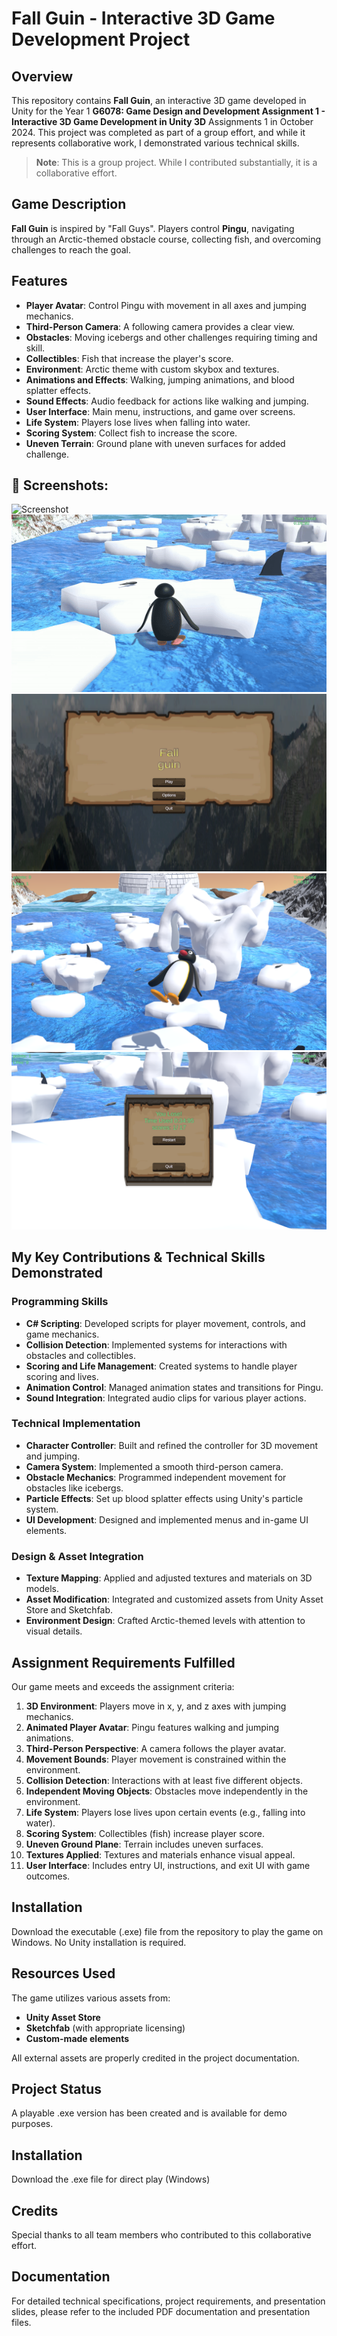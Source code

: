 # Fall Guin - Interactive 3D Game Development Project

## Overview

This repository contains **Fall Guin**, an interactive 3D game developed in Unity for the Year 1 **G6078: Game Design and Development Assignment 1 - Interactive 3D Game Development in Unity 3D**  Assignments 1 in October 2024. This project was completed as part of a group effort, and while it represents collaborative work, I demonstrated various technical skills.

> **Note**: This is a group project. While I contributed substantially, it is a collaborative effort.

## Game Description

**Fall Guin** is inspired by "Fall Guys". Players control **Pingu**, navigating through an Arctic-themed obstacle course, collecting fish, and overcoming challenges to reach the goal.

## Features

- **Player Avatar**: Control Pingu with movement in all axes and jumping mechanics.
- **Third-Person Camera**: A following camera provides a clear view.
- **Obstacles**: Moving icebergs and other challenges requiring timing and skill.
- **Collectibles**: Fish that increase the player's score.
- **Environment**: Arctic theme with custom skybox and textures.
- **Animations and Effects**: Walking, jumping animations, and blood splatter effects.
- **Sound Effects**: Audio feedback for actions like walking and jumping.
- **User Interface**: Main menu, instructions, and game over screens.
- **Life System**: Players lose lives when falling into water.
- **Scoring System**: Collect fish to increase the score.
- **Uneven Terrain**: Ground plane with uneven surfaces for added challenge.


## 📸 Screenshots:
![Screenshot](https://github.com/dundd2/Fall-guin/blob/main/Screenshot/SC%20(1).gif)
![Screenshot](https://github.com/dundd2/Fall-guin/blob/main/Screenshot/SC%20(2).gif)
![Screenshot](https://github.com/dundd2/Fall-guin/blob/main/Screenshot/SC%20(3).png)
![Screenshot](https://github.com/dundd2/Fall-guin/blob/main/Screenshot/SC%20(4).png)
![Screenshot](https://github.com/dundd2/Fall-guin/blob/main/Screenshot/SC%20(5).png)


## My Key Contributions & Technical Skills Demonstrated

### Programming Skills

- **C# Scripting**: Developed scripts for player movement, controls, and game mechanics.
- **Collision Detection**: Implemented systems for interactions with obstacles and collectibles.
- **Scoring and Life Management**: Created systems to handle player scoring and lives.
- **Animation Control**: Managed animation states and transitions for Pingu.
- **Sound Integration**: Integrated audio clips for various player actions.

### Technical Implementation

- **Character Controller**: Built and refined the controller for 3D movement and jumping.
- **Camera System**: Implemented a smooth third-person camera.
- **Obstacle Mechanics**: Programmed independent movement for obstacles like icebergs.
- **Particle Effects**: Set up blood splatter effects using Unity's particle system.
- **UI Development**: Designed and implemented menus and in-game UI elements.

### Design & Asset Integration

- **Texture Mapping**: Applied and adjusted textures and materials on 3D models.
- **Asset Modification**: Integrated and customized assets from Unity Asset Store and Sketchfab.
- **Environment Design**: Crafted Arctic-themed levels with attention to visual details.

## Assignment Requirements Fulfilled

Our game meets and exceeds the assignment criteria:

1. **3D Environment**: Players move in x, y, and z axes with jumping mechanics.
2. **Animated Player Avatar**: Pingu features walking and jumping animations.
3. **Third-Person Perspective**: A camera follows the player avatar.
4. **Movement Bounds**: Player movement is constrained within the environment.
5. **Collision Detection**: Interactions with at least five different objects.
6. **Independent Moving Objects**: Obstacles move independently in the environment.
7. **Life System**: Players lose lives upon certain events (e.g., falling into water).
8. **Scoring System**: Collectibles (fish) increase player score.
9. **Uneven Ground Plane**: Terrain includes uneven surfaces.
10. **Textures Applied**: Textures and materials enhance visual appeal.
11. **User Interface**: Includes entry UI, instructions, and exit UI with game outcomes.

## Installation

Download the executable (.exe) file from the repository to play the game on Windows. No Unity installation is required.

## Resources Used

The game utilizes various assets from:

- **Unity Asset Store**
- **Sketchfab** (with appropriate licensing)
- **Custom-made elements**

All external assets are properly credited in the project documentation.

## Project Status
A playable .exe version has been created and is available for demo purposes.

## Installation
Download the .exe file for direct play (Windows)

## Credits

Special thanks to all team members who contributed to this collaborative effort.

## Documentation

For detailed technical specifications, project requirements, and presentation slides, please refer to the included PDF documentation and presentation files.